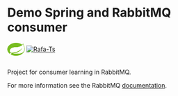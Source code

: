 # Demo Spring and RabbitMQ consumer

<a href="https://spring.io/" target="_blank"><img align="center" alt="Spring" height="30" width="40" href="https://spring.io/" src="https://raw.githubusercontent.com/devicons/devicon/master/icons/spring/spring-original.svg"></a>
<a href="https://www.rabbitmq.com/" target="_blank"><img align="center" alt="Rafa-Ts" height="30" width="40" src="https://symbols.getvecta.com/stencil_94/4_rabbitmq-icon.ebf2e8b0c3.svg"></a>
##

Project for consumer learning in RabbitMQ.

For more information see the RabbitMQ [documentation](https://www.rabbitmq.com/getstarted.html).
